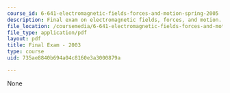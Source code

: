 ```yaml
---
course_id: 6-641-electromagnetic-fields-forces-and-motion-spring-2005
description: Final exam on electromagnetic fields, forces, and motion.
file_location: /coursemedia/6-641-electromagnetic-fields-forces-and-motion-spring-2005/735ae8840b694a04c8160e3a3000879a_final1.pdf
file_type: application/pdf
layout: pdf
title: Final Exam - 2003
type: course
uid: 735ae8840b694a04c8160e3a3000879a

---
```

None